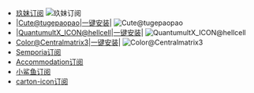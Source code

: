 - [玖妹订阅](https://quantumult.app/x/open-app/ui?module=gallery&type=icon&action=add&content=%5B%22https%3A//raw.githubusercontent.com/Yuanxsxs/QtumultX%5C/master/Icon/JiuMei-icon/JiuMei-icon.json%22%5D)
![玖妹订阅](./Preview/JiuMei.PNG "玖妹订阅")
- |[Cute@tugepaopao](https://raw.githubusercontent.com/tugepaopao/Image-Storage/master/other/Cute.json)|[一键安装](https://quantumult.app/x/open-app/ui?module=gallery&type=icon&action=add&content=%5B%22https%3A//raw.githubusercontent.com/tugepaopao/Image-Storage/master/other/Cute.json%22%5D)|
![Cute@tugepaopao](./Preview/Cute%40tugepaopao.PNG "Cute@tugepaopao")
- |[QuantumultX_ICON@hellcell](https://github.com/Yuanxsxs/QtumultX/blob/master/Icon/hellcell/QuantumultX_ICON.json)|[一键安装](https://quantumult.app/x/open-app/ui?module=gallery&type=icon&action=add&content=%5B%22https%3A//raw.githubusercontent.com/Yuanxsxs/QtumultX%5C/master/Icon/hellcell/QuantumultX_ICON.json%22%5D)|
![QuantumultX_ICON@hellcell](./Preview/QuantumultX_ICON%40hellcell.PNG "QuantumultX_ICON@hellcell")
- [Color@Centralmatrix3](https://raw.githubusercontent.com/Yuanxsxs/QtumultX/master/Icon/Centralmatrix3/Matrix-icon/Color/Color.json)|[一键安装](https://quantumult.app/x/open-app/ui?module=gallery&type=icon&action=add&content=%5B%22https%3A//raw.githubusercontent.com/Yuanxsxs/QtumultX/master/Icon/Centralmatrix3/Matrix-icon/Color/Color.json%22%5D)|
![Color@Centralmatrix3](./Preview/Color%40Centralmatrix3.JPEG "Color@Centralmatrix3")
- [Semporia订阅](https://quantumult.app/x/open-app/ui?module=gallery&type=icon&action=add&content=%5B%22https%3A//raw.githubusercontent.com/Yuanxsxs/QtumultX%5C/master/Icon/Semporia.json%22%5D)
- [Accommodation订阅](https://quantumult.app/x/open-app/ui?module=gallery&type=icon&action=add&content=%5B%22https%3A//raw.githubusercontent.com/Yuanxsxs/QtumultX/master/Icon/Accommodation.json%29%EF%BC%9A%60https%3A//raw.githubusercontent.com/Yuanxsxs/QtumultX/master/Icon/Accommodation.json%22%5D)
- [小鲨鱼订阅](https://quantumult.app/x/open-app/ui?module=gallery&type=icon&action=add&content=%5B%22https%3A//raw.githubusercontent.com/Yuanxsxs/QtumultX%5C/master/Icon/Accommodation.json%22%5D)
- [carton-icon订阅](https://quantumult.app/x/open-app/ui?module=gallery&type=icon&action=add&content=%5B%22https%3A//raw.githubusercontent.com/Yuanxsxs/QtumultX%5C/master/Icon/Carton-icon.json%22%5D)